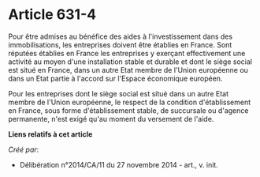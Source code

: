 # Article 631-4

Pour être admises au bénéfice des aides à l'investissement dans des immobilisations, les entreprises doivent être établies en
France. Sont réputées établies en France les entreprises y exerçant effectivement une activité au moyen d'une installation
stable et durable et dont le siège social est situé en France, dans un autre Etat membre de l'Union européenne ou dans un
Etat partie à l'accord sur l'Espace économique européen. 

Pour les entreprises dont le siège social est situé dans un autre Etat membre de l'Union européenne, le respect de la
condition d'établissement en France, sous forme d'établissement stable, de succursale ou d'agence permanente, n'est exigé
qu'au moment du versement de l'aide.

**Liens relatifs à cet article**

_Créé par_:

  - Délibération n°2014/CA/11 du 27 novembre 2014 - art., v. init.

